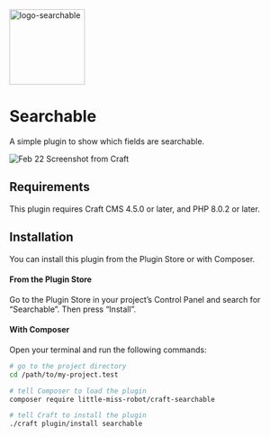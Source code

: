 <img width="134" alt="logo-searchable" src="https://github.com/Little-Miss-Robot/craft-searchable/assets/6649706/f2afc44b-ef5e-4cf1-b071-d5f12f47bf41">


# Searchable

A simple plugin to show which fields are searchable.

![Feb 22 Screenshot from Craft](https://github.com/Little-Miss-Robot/craft-searchable/assets/6649706/c20210e2-333e-4863-a9f6-f270cff6aa2f)


## Requirements

This plugin requires Craft CMS 4.5.0 or later, and PHP 8.0.2 or later.

## Installation

You can install this plugin from the Plugin Store or with Composer.

#### From the Plugin Store

Go to the Plugin Store in your project’s Control Panel and search for “Searchable”. Then press “Install”.

#### With Composer

Open your terminal and run the following commands:

```bash
# go to the project directory
cd /path/to/my-project.test

# tell Composer to load the plugin
composer require little-miss-robot/craft-searchable

# tell Craft to install the plugin
./craft plugin/install searchable
```
